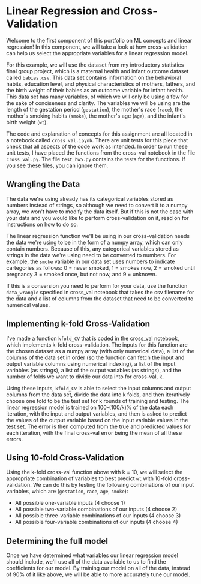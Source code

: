 # Linear Regression and Cross-Validation

Welcome to the first component of this portfolio on ML concepts and linear regression!
In this component, we will take a look at how cross-validation can help us select the 
appropriate variables for a linear regression model.

For this example, we will use the dataset from my introductory statistics
final group project, which is a maternal health and infant outcome dataset 
called `babies.csv`. This data set contains information on the behavioral habits,
education level, and physical characteristics of mothers, fathers, and the 
birth weight of their babies as an outcome variable for infant health. 
This data set has many variables, of which we will only be using a few
for the sake of conciseness and clarity. The variables we will be using
are the length of the gestation period (`gestation`), the mother's 
race (`race`), the mother's smoking habits (`smoke`), the mother's age (`age`),
and the infant's birth weight (`wt`). 

The code and explanation of concepts for this assignment are
all located in a notebook called `cross_val.ipynb`. 
There are unit tests for this piece that check that all aspects of the
code work as intended. In order to run these unit tests,
I have placed the functions from the cross-val notebook in the 
file `cross_val.py`. The file `test_hw5.py` contains the tests for 
the functions. If you see these files, you can ignore them.

## Wrangling the Data

The data we're using already has its categorical variables stored as numbers
instead of strings, so although we need to convert it to a numpy array, we 
won't have to modify the data itself. But if this is not the case with your 
data and you would like to perform cross-validation on it, read on for instructions
on how to do so.

The linear regression function we'll be using in our cross-validation
needs the data we're using to be in the form of a numpy array, which 
can only contain numbers. Because of this, any categorical variables 
stored as strings in the data we're using need to be converted to numbers.
For example, the `smoke` variable in our data set uses numbers to indicate
cartegories as follows: 0 = never smoked, 1 = smokes now, 2 = smoked until pregnancy
3 = smoked once, but not now, and 9 = unknown.

If this is a conversion you need to perform for your data,
use the function `data_wrangle` specified in cross_val notebook that 
takes the csv filename for the data and a list of columns from the dataset 
that need to be converted to numerical values.

## Implementing k-fold Cross-Validation

I've made a function `kfold_CV` that is coded in the cross_val notebook, which implements k-fold 
cross-validation. The inputs for this function are the chosen dataset as a numpy
array (with only numerical data), a list of the columns of the data set in order (so 
the function can fetch the input and output variable columns using numerical indexing),
a list of the input variables (as strings), a list of the output variables (as strings),
and the number of folds we want to divide our data into for cross-val, k.

Using these inputs, `kfold_CV` is able to select the input columns
and output columns from the data set, divide the data into k folds,
and then iteratively choose one fold to be the test set for k rounds of
training and testing. The linear regression model is trained on 100-(100/k)% of the 
data each iteration, with the input and output variables, and then is asked to 
predict the values of the output variable based on the input variable values in the
test set. The error is then computed from the true and predicted values for each iteration,
with the final cross-val error being the mean of all these errors.

## Using 10-fold Cross-Validation

Using the k-fold cross-val function above with k = 10, we will select the appropriate
combination of variables to best predict `wt` with 10-fold cross-validation. 
We can do this by testing the following combinations of our input variables, 
which are (`gestation`, `race`, `age`, `smoke`):

* All possible one-variable inputs (4 choose 1)
* All possible two-variable combinations of our inputs (4 choose 2)
* All possible three-variable combinations of our inputs (4 choose 3)
* All possible four-variable combinations of our inputs (4 choose 4)

## Determining the full model

Once we have determined what variables our linear regression model 
should include, we'll use all of the data available to us to find
the coefficients for our model. By training our model on all of the data,
instead of 90% of it like above, we will be able to more accurately tune 
our model.
